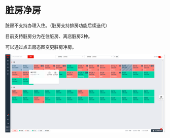 # 脏房净房

脏房不支持办理入住。（脏房支持排房功能后续迭代）

目前支持脏房分为在住脏房、离店脏房2种。

可以通过点击房态图变更脏房净房。

![&#x70B9;&#x51FB;&#x810F;&#x623F;&#xFF0C;&#x53EF;&#x7F16;&#x8F91;&#x53D8;&#x4E3A;&#x5E72;&#x51C0;&#x623F;](../../.gitbook/assets/image%20%28144%29.png)

